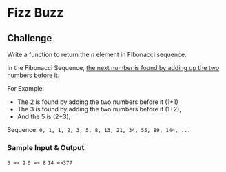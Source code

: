 # Fizz Buzz

## Challenge

Write a function to return the _n_ element in Fibonacci sequence.

In the Fibonacci Sequence, [the next number is found by adding up the two numbers before it](https://www.mathsisfun.com/numbers/fibonacci-sequence.html).

For Example:

* The 2 is found by adding the two numbers before it (1+1)
* The 3 is found by adding the two numbers before it (1+2),
* And the 5 is (2+3),

Sequence:
`0, 1, 1, 2, 3, 5, 8, 13, 21, 34, 55, 89, 144, ...`

### Sample Input & Output

`3 => 2`
`6 => 8`
`14 =>377`

